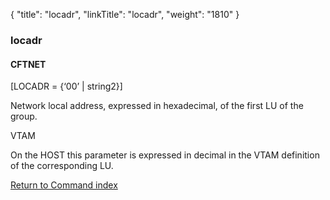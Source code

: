 {
    "title": "locadr",
    "linkTitle": "locadr",
    "weight": "1810"
}<span id="locadr"></span>

### locadr

#### CFTNET

\[LOCADR = {‘00’ | string2}\]

Network local address, expressed
in hexadecimal, of the first LU of the group.

VTAM

On the HOST this parameter is expressed in decimal in the VTAM definition
of the corresponding LU.

[Return to Command index](../../)

